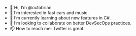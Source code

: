 - 👋 Hi, I’m @octobrian
- 👀 I’m interested in fast cars and music.
- 🌱 I’m currently learning about new features in C#.
- 💞️ I’m looking to collaborate on better DevSecOps practices.
- 📫 How to reach me: Twitter is great.

<!---
octobrian/octobrian is a ✨ special ✨ repository because its `README.md` (this file) appears on your GitHub profile.
You can click the Preview link to take a look at your changes.
--->

